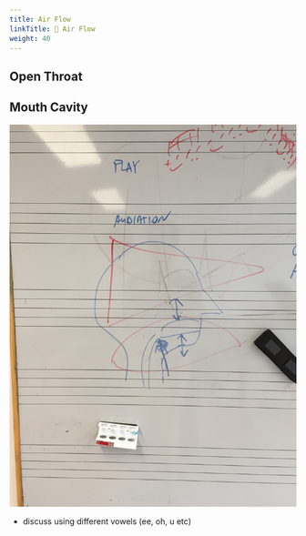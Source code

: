 ```yaml
---
title: Air Flow
linkTitle: 🔴 Air Flow
weight: 40
---
```


## Open Throat

## Mouth Cavity

![Mouth Cavity](./mouth-cavity.jpg)

- discuss using different vowels (ee, oh, u etc)
